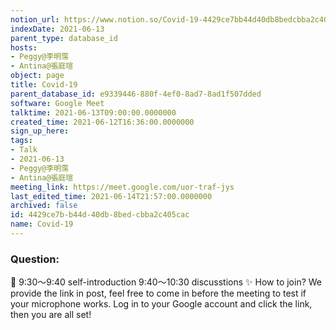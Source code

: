 ```yaml
---
notion_url: https://www.notion.so/Covid-19-4429ce7bb44d40db8bedcbba2c405cac
indexDate: 2021-06-13
parent_type: database_id
hosts:
- Peggy@李明霈
- Antina@張庭瑄
object: page
title: Covid-19
parent_database_id: e9339446-880f-4ef0-8ad7-8ad1f507dded
software: Google Meet
talktime: 2021-06-13T09:00:00.0000000
created_time: 2021-06-12T16:36:00.0000000
sign_up_here: 
tags:
- Talk
- 2021-06-13
- Peggy@李明霈
- Antina@張庭瑄
meeting_link: https://meet.google.com/uor-traf-jys
last_edited_time: 2021-06-14T21:57:00.0000000
archived: false
id: 4429ce7b-b44d-40db-8bed-cbba2c405cac
name: Covid-19
---
```


### Question:


   
   
   
   
   
📅
9:30～9:40 self-introduction
9:40～10:30 discusstions
✨
How to join?
We provide the link in post, feel free to come in before the meeting to test if your microphone works. Log in to your Google account and click the link, then you are all set!

